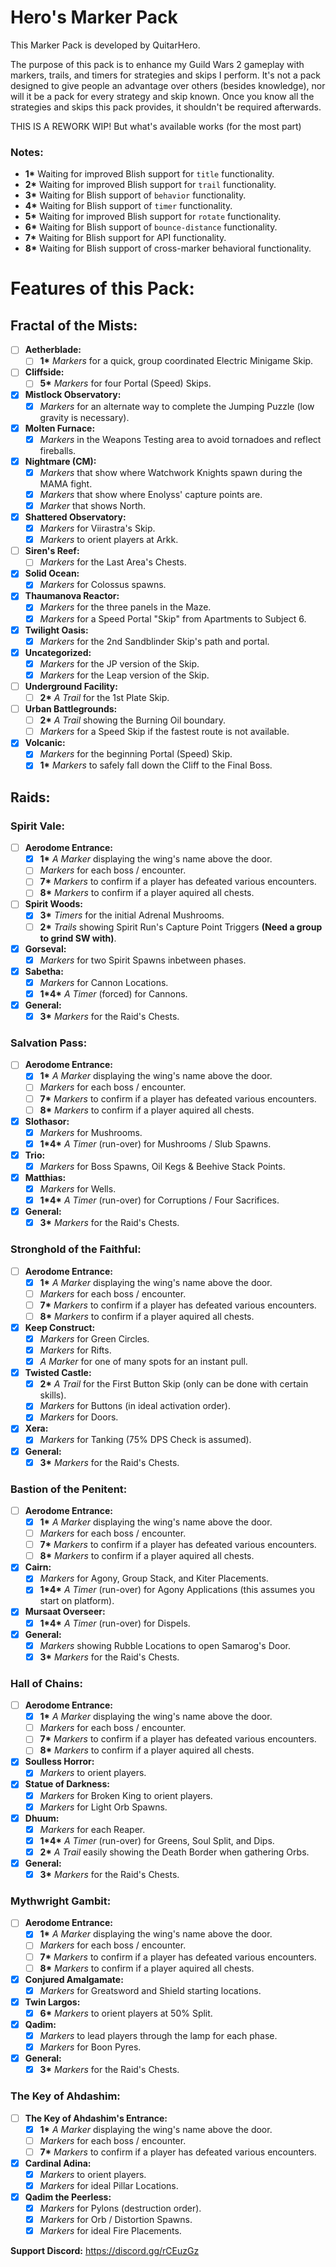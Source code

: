 # Hero's Marker Pack

This Marker Pack is developed by QuitarHero.

The purpose of this pack is to enhance my Guild Wars 2 gameplay with markers, trails, and timers for strategies and skips I perform. It's not a pack designed to give people an advantage over others (besides knowledge), nor will it be a pack for every strategy and skip known. Once you know all the strategies and skips this pack provides, it shouldn't be required afterwards.

THIS IS A REWORK WIP!
But what's available works (for the most part)

### Notes:
- **1\*** Waiting for improved Blish support for `title` functionality.
- **2\*** Waiting for improved Blish support for `trail` functionality.
- **3\*** Waiting for Blish support of `behavior` functionality.
- **4\*** Waiting for Blish support of `timer` functionality.
- **5\*** Waiting for improved Blish support for `rotate` functionality.
- **6\*** Waiting for Blish support of `bounce-distance` functionality.
- **7\*** Waiting for Blish support for API functionality.
- **8\*** Waiting for Blish support of cross-marker behavioral functionality.

# Features of this Pack:

##  Fractal of the Mists:
- [ ] **Aetherblade:**
  - [ ] **1\*** *Markers* for a quick, group coordinated Electric Minigame Skip.
- [ ] **Cliffside:**
  - [ ] **5\*** *Markers* for four Portal (Speed) Skips.
- [x] **Mistlock Observatory:**
  - [x] *Markers* for an alternate way to complete the Jumping Puzzle (low gravity is necessary).
- [x] **Molten Furnace:**
  - [x] *Markers* in the Weapons Testing area to avoid tornadoes and reflect fireballs.
- [x] **Nightmare (CM):**
  - [x] *Markers* that show where Watchwork Knights spawn during the MAMA fight.
  - [x] *Markers* that show where Enolyss' capture points are.
  - [x] *Marker* that shows North.
- [x] **Shattered Observatory:**
  - [x] *Markers* for Viirastra's Skip.
  - [x] *Markers* to orient players at Arkk.
- [ ] **Siren's Reef:**
  - [ ] *Markers* for the Last Area's Chests.
- [x] **Solid Ocean:**
  - [x] *Markers* for Colossus spawns.
- [x] **Thaumanova Reactor:**
  - [x] *Markers* for the three panels in the Maze.
  - [x] *Markers* for a Speed Portal "Skip" from Apartments to Subject 6.
- [x] **Twilight Oasis:**
  - [x] *Markers* for the 2nd Sandblinder Skip's path and portal.
- [x] **Uncategorized:**
  - [x] *Markers* for the JP version of the Skip.
  - [x] *Markers* for the Leap version of the Skip.
- [ ] **Underground Facility:**
  - [ ] **2\*** *A Trail* for the 1st Plate Skip.
- [ ] **Urban Battlegrounds:**
  - [ ] **2\*** *A Trail* showing the Burning Oil boundary.
  - [ ] *Markers* for a Speed Skip if the fastest route is not available.
- [x] **Volcanic:**
  - [x] *Markers* for the beginning Portal (Speed) Skip.
  - [x] **1\*** *Markers* to safely fall down the Cliff to the Final Boss.

## Raids:
### Spirit Vale:
- [ ] **Aerodome Entrance:**
  - [x] **1\*** *A Marker* displaying the wing's name above the door.
  - [ ] *Markers* for each boss / encounter.
  - [ ] **7\*** *Markers* to confirm if a player has defeated various encounters.
  - [ ] **8\*** *Markers* to confirm if a player aquired all chests.
- [ ] **Spirit Woods:**
  - [x] **3\*** *Timers* for the initial Adrenal Mushrooms.
  - [ ] **2\*** *Trails* showing Spirit Run's Capture Point Triggers **(Need a group to grind SW with)**.
- [x] **Gorseval:**
  - [x] *Markers* for two Spirit Spawns inbetween phases.
- [x] **Sabetha:**
  - [x] *Markers* for Cannon Locations.
  - [x] **1\*4\*** *A Timer* (forced) for Cannons.
- [x] **General:**
  - [x] **3\*** *Markers* for the Raid's Chests.
### Salvation Pass:
- [ ] **Aerodome Entrance:**
  - [x] **1\*** *A Marker* displaying the wing's name above the door.
  - [ ] *Markers* for each boss / encounter.
  - [ ] **7\*** *Markers* to confirm if a player has defeated various encounters.
  - [ ] **8\*** *Markers* to confirm if a player aquired all chests.
- [x] **Slothasor:**
  - [x] *Markers* for Mushrooms.
  - [x] **1\*4\*** *A Timer* (run-over) for Mushrooms / Slub Spawns.
- [x] **Trio:**
  - [x] *Markers* for Boss Spawns, Oil Kegs & Beehive Stack Points.
- [x] **Matthias:**
  - [x] *Markers* for Wells.
  - [x] **1\*4\*** *A Timer* (run-over) for Corruptions / Four Sacrifices.
- [x] **General:**
  - [x] **3\*** *Markers* for the Raid's Chests.
### Stronghold of the Faithful:
- [ ] **Aerodome Entrance:**
  - [x] **1\*** *A Marker* displaying the wing's name above the door.
  - [ ] *Markers* for each boss / encounter.
  - [ ] **7\*** *Markers* to confirm if a player has defeated various encounters.
  - [ ] **8\*** *Markers* to confirm if a player aquired all chests.
- [x] **Keep Construct:**
  - [x] *Markers* for Green Circles.
  - [x] *Markers* for Rifts.
  - [x] *A Marker* for one of many spots for an instant pull.
- [x] **Twisted Castle:**
  - [x] **2\*** *A Trail* for the First Button Skip (only can be done with certain skills).
  - [x] *Markers* for Buttons (in ideal activation order).
  - [x] *Markers* for Doors.
- [x] **Xera:**
  - [x] *Markers* for Tanking (75% DPS Check is assumed).
- [x] **General:**
  - [x] **3\*** *Markers* for the Raid's Chests.
### Bastion of the Penitent:
- [ ] **Aerodome Entrance:**
  - [x] **1\*** *A Marker* displaying the wing's name above the door.
  - [ ] *Markers* for each boss / encounter.
  - [ ] **7\*** *Markers* to confirm if a player has defeated various encounters.
  - [ ] **8\*** *Markers* to confirm if a player aquired all chests.
- [x] **Cairn:**
  - [x] *Markers* for Agony, Group Stack, and Kiter Placements.
  - [x] **1\*4\*** *A Timer* (run-over) for Agony Applications (this assumes you start on platform).
- [x] **Mursaat Overseer:**
  - [x] **1\*4\*** *A Timer* (run-over) for Dispels.
- [x] **General:**
  - [x] *Markers* showing Rubble Locations to open Samarog's Door.
  - [x] **3\*** *Markers* for the Raid's Chests.
### Hall of Chains:
- [ ] **Aerodome Entrance:**
  - [x] **1\*** *A Marker* displaying the wing's name above the door.
  - [ ] *Markers* for each boss / encounter.
  - [ ] **7\*** *Markers* to confirm if a player has defeated various encounters.
  - [ ] **8\*** *Markers* to confirm if a player aquired all chests.
- [x] **Soulless Horror:**
  - [x] *Markers* to orient players.
- [x] **Statue of Darkness:**
  - [x] *Markers* for Broken King to orient players.
  - [x] *Markers* for Light Orb Spawns.
- [x] **Dhuum:**
  - [x] *Markers* for each Reaper.
  - [x] **1\*4\*** *A Timer* (run-over) for Greens, Soul Split, and Dips.
  - [x] **2\*** *A Trail* easily showing the Death Border when gathering Orbs.
- [x] **General:**
  - [x] **3\*** *Markers* for the Raid's Chests.
### Mythwright Gambit:
- [ ] **Aerodome Entrance:**
  - [x] **1\*** *A Marker* displaying the wing's name above the door.
  - [ ] *Markers* for each boss / encounter.
  - [ ] **7\*** *Markers* to confirm if a player has defeated various encounters.
  - [ ] **8\*** *Markers* to confirm if a player aquired all chests.
- [x] **Conjured Amalgamate:**
  - [x] *Markers* for Greatsword and Shield starting locations.
- [x] **Twin Largos:**
  - [x] **6\*** *Markers* to orient players at 50% Split.
- [x] **Qadim:**
  - [x] *Markers* to lead players through the lamp for each phase.
  - [x] *Markers* for Boon Pyres.
- [x] **General:**
  - [x] **3\*** *Markers* for the Raid's Chests.
### The Key of Ahdashim:
- [ ] **The Key of Ahdashim's Entrance:**
  - [x] **1\*** *A Marker* displaying the wing's name above the door.
  - [ ] *Markers* for each boss / encounter.
  - [ ] **7\*** *Markers* to confirm if a player has defeated various encounters.
- [x] **Cardinal Adina:**
  - [x] *Markers* to orient players.
  - [x] *Markers* for ideal Pillar Locations.
- [x] **Qadim the Peerless:**
  - [x] *Markers* for Pylons (destruction order).
  - [x] *Markers* for Orb / Distortion Spawns.
  - [x] *Markers* for ideal Fire Placements.

**Support Discord:** https://discord.gg/rCEuzGz
